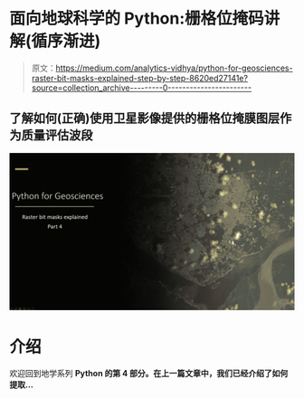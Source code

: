 # 面向地球科学的 Python:栅格位掩码讲解(循序渐进)

> 原文：<https://medium.com/analytics-vidhya/python-for-geosciences-raster-bit-masks-explained-step-by-step-8620ed27141e?source=collection_archive---------0----------------------->

## 了解如何(正确)使用卫星影像提供的栅格位掩膜图层作为质量评估波段

![](img/606caa8efac73244a1259edd4ae967c7.png)

# 介绍

欢迎回到地学系列 **Python 的第 4 部分。在上一篇文章中，我们已经介绍了如何提取…**